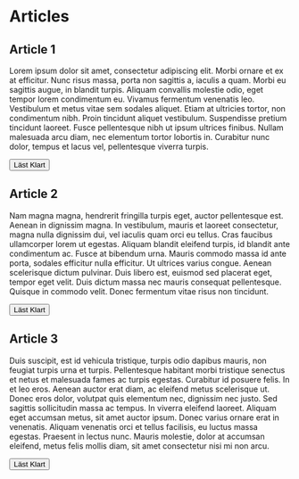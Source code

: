 # Articles

## Article 1
Lorem ipsum dolor sit amet, consectetur adipiscing elit. Morbi ornare et ex at efficitur. Nunc risus massa, porta non sagittis a, iaculis a quam. Morbi eu sagittis augue, in blandit turpis. Aliquam convallis molestie odio, eget tempor lorem condimentum eu. Vivamus fermentum venenatis leo. Vestibulum et metus vitae sem sodales aliquet. Etiam at ultricies tortor, non condimentum nibh. Proin tincidunt aliquet vestibulum. Suspendisse pretium tincidunt laoreet. Fusce pellentesque nibh ut ipsum ultrices finibus. Nullam malesuada arcu diam, nec elementum tortor lobortis in. Curabitur nunc dolor, tempus et lacus vel, pellentesque viverra turpis.

<button> Läst Klart </button>

## Article 2
Nam magna magna, hendrerit fringilla turpis eget, auctor pellentesque est. Aenean in dignissim magna. In vestibulum, mauris et laoreet consectetur, magna nulla dignissim dui, vel iaculis quam orci eu tellus. Cras faucibus ullamcorper lorem ut egestas. Aliquam blandit eleifend turpis, id blandit ante condimentum ac. Fusce at bibendum urna. Mauris commodo massa id ante porta, sodales efficitur nulla efficitur. Ut ultrices varius congue. Aenean scelerisque dictum pulvinar. Duis libero est, euismod sed placerat eget, tempor eget velit. Duis dictum massa nec mauris consequat pellentesque. Quisque in commodo velit. Donec fermentum vitae risus non tincidunt.

<button> Läst Klart </button>

## Article 3
Duis suscipit, est id vehicula tristique, turpis odio dapibus mauris, non feugiat turpis urna et turpis. Pellentesque habitant morbi tristique senectus et netus et malesuada fames ac turpis egestas. Curabitur id posuere felis. In et leo eros. Aenean auctor erat diam, ac eleifend metus scelerisque ut. Donec eros dolor, volutpat quis elementum nec, dignissim nec justo. Sed sagittis sollicitudin massa ac tempus. In viverra eleifend laoreet. Aliquam eget accumsan metus, sit amet auctor ipsum. Donec varius ornare erat in venenatis. Aliquam venenatis orci et tellus facilisis, eu luctus massa egestas. Praesent in lectus nunc. Mauris molestie, dolor at accumsan eleifend, metus felis mollis diam, sit amet consectetur nisi mi non arcu.

<button> Läst Klart </button>
